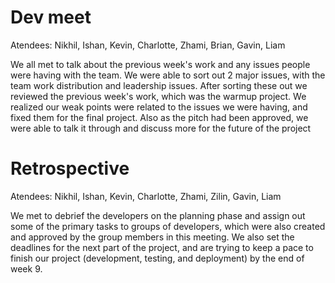 # Dev meet

Atendees: Nikhil, Ishan, Kevin, Charlotte, Zhami, Brian, Gavin, Liam

We all met to talk about the previous week's work and any issues people were having with the team. We were able to sort out 2 major issues, with the team work distribution and leadership issues. After sorting these out we reviewed the previous week's work, which was the warmup project. We realized our weak points were related to the issues we were having, and fixed them for the final project. Also as the pitch had been approved, we were able to talk it through and discuss more for the future of the project

# Retrospective

Atendees: Nikhil, Ishan, Kevin, Charlotte, Zhami, Zilin, Gavin, Liam

We met to debrief the developers on the planning phase and assign out some of the primary tasks to groups of developers, which were also created and approved by the group members in this meeting. We also set the deadlines for the next part of the project, and are trying to keep a pace to finish our project (development, testing, and deployment) by the end of week 9.
